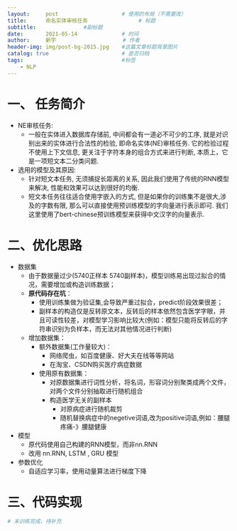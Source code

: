 ```yaml
---
layout:     post                    # 使用的布局（不需要改）
title:      命名实体审核任务  				# 标题 		  
subtitle:   	 		#副标题
date:       2021-05-14              # 时间
author:     新宇                     # 作者
header-img: img/post-bg-2015.jpg    #这篇文章标题背景图片
catalog: true                       # 是否归档
tags:                               #标签
    - NLP
---
```

# 一、 任务简介
- NE审核任务:
	- 一般在实体进入数据库存储前, 中间都会有一道必不可少的工序, 就是对识别出来的实体进行合法性的检验, 即命名实体(NE)审核任务. 它的检验过程不使用上下文信息, 更关注于字符本身的组合方式来进行判断, 本质上，它是一项短文本二分类问题.
- 选用的模型及其原因:
	- 针对短文本任务, 无须捕捉长距离的关系, 因此我们使用了传统的RNN模型来解决, 性能和效果可以达到很好的均衡.
	- 短文本任务往往适合使用字嵌入的方式, 但是如果你的训练集不是很大,涉及的字数有限, 那么可以直接使用预训练模型的字向量进行表示即可. 我们这里使用了bert-chinese预训练模型来获得中文汉字的向量表示.


# 二、优化思路
- 数据集
	- 由于数据量过少(5740正样本 5740副样本)，模型训练易出现过拟合的情况，需要增加或构造训练数据；
	- **原代码存在坑**：
		- 使用训练集做为验证集,会导致严重过拟合，predict阶段效果很差；
		- 副样本的构造仅是反转原文本，反转后的样本依然包含医学字眼，并且可读性较差，对模型学习影响比较大(例如：模型只能将反转后的字符串识别为负样本，而无法对其他情况进行判断)
	- 增加数据集：
		- 额外数据集(工作量较大)：
			- 网络爬虫，如百度健康、好大夫在线等等网站
			- 在淘宝、CSDN购买医疗病症数据
		- 使用原有数据集：
			- 对原数据集进行词性分析，将名词，形容词分别聚类成两个文件，对两个文件分别抽取进行随机组合
			- 构造医学无关的副样本
				- 对原病症进行随机裁剪
				- 随机替换病症中的negetive词语,改为positive词语,例如：腰腿疼痛-》腰腿健康	
- 模型
	- 原代码使用自己构建的RNN模型，而非nn.RNN
	- 改用 nn.RNN, LSTM , GRU 模型
- 参数优化
	- 自适应学习率，使用动量算法进行梯度下降


# 三、代码实现
```python
# 未训练完成，待补充

```